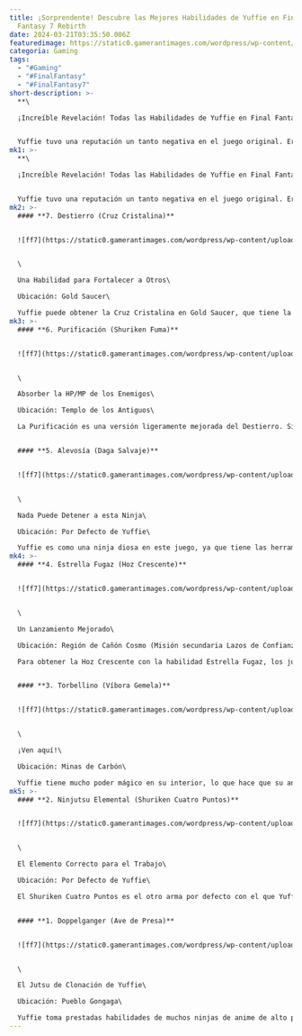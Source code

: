 ```yaml
---
title: ¡Sorprendente! Descubre las Mejores Habilidades de Yuffie en Final
  Fantasy 7 Rebirth
date: 2024-03-21T03:35:50.006Z
featuredimage: https://static0.gamerantimages.com/wordpress/wp-content/uploads/2024/03/yuffie-and-four-point-shuriken-weapon-in-final-fantasy-7-rebirth.jpg?q=50&fit=contain&w=1140&h=&dpr=1.5
categoria: Gaming
tags:
  - "#Gaming"
  - "#FinalFantasy"
  - "#FinalFantasy7"
short-description: >-
  **\

  ¡Increíble Revelación! Todas las Habilidades de Yuffie en Final Fantasy 7 Rebirth, Clasificadas**


  Yuffie tuvo una reputación un tanto negativa en el juego original. Era un personaje adicional que no participaba mucho en la historia principal. Sin embargo, fue e
mk1: >-
  **\

  ¡Increíble Revelación! Todas las Habilidades de Yuffie en Final Fantasy 7 Rebirth, Clasificadas**


  Yuffie tuvo una reputación un tanto negativa en el juego original. Era un personaje adicional que no participaba mucho en la historia principal. Sin embargo, fue enormemente mejorada en el DLC para el Final Fantasy 7 Remake y sigue siendo igual de divertida de jugar en Final Fantasy 7 Rebirth.
mk2: >-
  #### **7. Destierro (Cruz Cristalina)**


  ![ff7](https://static0.gamerantimages.com/wordpress/wp-content/uploads/2024/03/crystalline-cross-weapon-in-final-fantasy-7-rebirth.jpg?q=50&fit=crop&w=1500&dpr=1.5 "ff7")


  \

  Una Habilidad para Fortalecer a Otros\

  Ubicación: Gold Saucer\

  Yuffie puede obtener la Cruz Cristalina en Gold Saucer, que tiene la habilidad de Destierro. Esta habilidad puede lanzarse sobre el enemigo y luego, cada vez que Yuffie use una habilidad en ese enemigo, el daño aumentará.
mk3: >-
  #### **6. Purificación (Shuriken Fuma)**


  ![ff7](https://static0.gamerantimages.com/wordpress/wp-content/uploads/2024/03/fuma-shuriken-weapon-in-final-fantasy-7-rebirth.jpg?q=50&fit=crop&w=1500&dpr=1.5 "ff7")


  \

  Absorber la HP/MP de los Enemigos\

  Ubicación: Templo de los Antiguos\

  La Purificación es una versión ligeramente mejorada del Destierro. Sin embargo, no se siente como una habilidad definitiva para el arma definitiva de Yuffie. La habilidad de la Fuma Shuriken puede ser lanzada sobre un enemigo y luego, cualquier daño que Yuffie le haga, ella absorberá una fracción de HP y MP de él.


  #### **5. Alevosía (Daga Salvaje)**


  ![ff7](https://static0.gamerantimages.com/wordpress/wp-content/uploads/2024/03/savage-dagger-weapon-in-final-fantasy-7-rebirth.jpg?q=50&fit=crop&w=1500&dpr=1.5 "ff7")


  \

  Nada Puede Detener a esta Ninja\

  Ubicación: Por Defecto de Yuffie\

  Yuffie es como una ninja diosa en este juego, ya que tiene las herramientas para salir de cada situación y aprovechar cada situación. Por ejemplo, si a Yuffie le afecta un efecto de estado paralizante donde no puede moverse, Alevosía es una habilidad que anulará esos efectos de estado. Activarla lanzará a Yuffie hacia adelante con un golpe mortal a sus oponentes.
mk4: >-
  #### **4. Estrella Fugaz (Hoz Crescente)**


  ![ff7](https://static0.gamerantimages.com/wordpress/wp-content/uploads/2024/03/crescent-sickle-weapon-in-final-fantasy-7-rebirth.jpg?q=50&fit=crop&w=1500&dpr=1.5 "ff7")


  \

  Un Lanzamiento Mejorado\

  Ubicación: Región de Cañón Cosmo (Misión secundaria Lazos de Confianza)\

  Para obtener la Hoz Crescente con la habilidad Estrella Fugaz, los jugadores deben completar con éxito el recorrido del Chocobo en la región del Cañón Cosmo. Estrella Fugaz enviará el arma de Yuffie surcando el campo de batalla, atravesando a cualquier enemigo que toque.


  #### **3. Torbellino (Víbora Gemela)**


  ![ff7](https://static0.gamerantimages.com/wordpress/wp-content/uploads/2024/03/twin-viper-weapon-in-final-fantasy-7-rebirth.jpg?q=50&fit=crop&w=1500&dpr=1.5 "ff7")


  \

  ¡Ven aquí!\

  Ubicación: Minas de Carbón\

  Yuffie tiene mucho poder mágico en su interior, lo que hace que su ansia de materia en Final Fantasy 7 Rebirth sea aún más extraña. Por ejemplo, puede invocar torbellinos literales con la ayuda del arma Víbora Gemela. Esta habilidad creará los mencionados molinos de viento en el campo. Además de apuntar a un área grande, estas ráfagas de viento también atraerán a los enemigos hacia Yuffie.
mk5: >-
  #### **2. Ninjutsu Elemental (Shuriken Cuatro Puntos)**


  ![ff7](https://static0.gamerantimages.com/wordpress/wp-content/uploads/2024/03/four-point-shuriken-weapon-in-final-fantasy-7-rebirth.jpg?q=50&fit=crop&w=1500&dpr=1.5 "ff7")


  \

  El Elemento Correcto para el Trabajo\

  Ubicación: Por Defecto de Yuffie\

  El Shuriken Cuatro Puntos es el otro arma por defecto con el que Yuffue comienza en el juego y es su arma estándar en la serie. Le enseñará Ninjutsu Elemental, que imbuirá su arma con magia elemental de fuego, hielo, viento o relámpago. Esto hace a Yuffie más flexible sobre la marcha para cualquier situación que surja.


  #### **1. Doppelganger (Ave de Presa)**


  ![ff7](https://static0.gamerantimages.com/wordpress/wp-content/uploads/2024/03/bird-of-prey-weapon-in-final-fantasy-7-rebirth.jpg?q=50&fit=crop&w=1500&dpr=1.5 "ff7")


  \

  El Jutsu de Clonación de Yuffie\

  Ubicación: Pueblo Gongaga\

  Yuffie toma prestadas habilidades de muchos ninjas de anime de alto perfil, como Naruto de su serie titular. Uno de sus movimientos principales le permite a Naruto clonarse a sí mismo, y eso es lo que Doppelganger hace por Yuffie en Final Fantasy 7 Rebirth. Se puede aprender a través del arma Ave de Presa. El clon de ella se ve hilarante también, ya que es bastante gracioso si los jugadores acercan la cámara con el modo foto. Aunque puede ser más débil, cada ataque adicional puede marcar la diferencia durante el combate de Final Fantasy 7 Rebirth, especialmente con combates contra jefes desafiantes.
---
```

